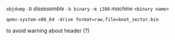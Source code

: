 `objdump`
`-D` _disassemble_
`-b binary`
`-m i386` _machine_
`<binary name>`

`qemu-system-x86_64 -drive format=raw,file=boot_sector.bin`

to avoid warning about header (?)
